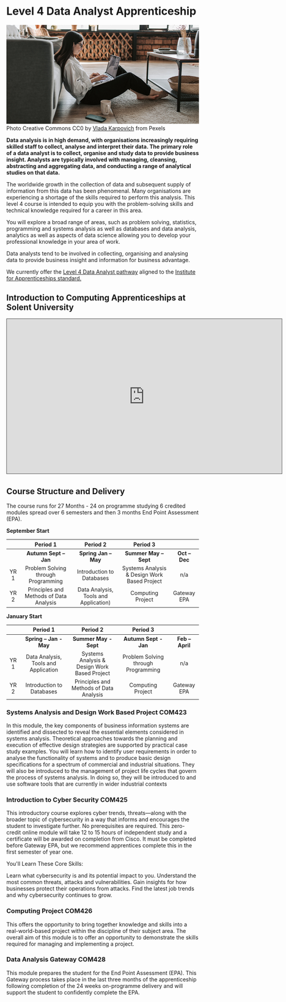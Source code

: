 # Level 4 Data Analyst Apprenticeship

![](images/pexels-vlada-karpovich-4050296.jpg)
Photo Creative Commons CC0  by [Vlada Karpovich](https://www.pexels.com/@vlada-karpovich?utm_content=attributionCopyText&utm_medium=referral&utm_source=pexels) from Pexels

**Data analysis is in high demand, with organisations increasingly requiring skilled staff to collect, analyse and interpret their data. The primary role of a data analyst is to collect, organise and study data to provide business insight. Analysts are typically involved with managing, cleansing, abstracting and aggregating data, and conducting a range of analytical studies on that data.**

The worldwide growth in the collection of data and subsequent supply of information from this data has been phenomenal. Many organisations are experiencing a shortage of the skills required to perform this analysis. This level 4 course is intended to equip you with the problem-solving skills and technical knowledge required for a career in this area.

You will explore a broad range of areas, such as problem solving, statistics, programming and systems analysis as well as databases and data analysis, analytics as well as aspects of data science allowing you to develop your professional knowledge in your area of work.

Data analysts tend to be involved in collecting, organising and analysing data to provide business insight and information for business advantage.


We currently offer the [Level 4 Data Analyst pathway](https://www.solent.ac.uk/courses/apprenticeships/level-4-data-analyst-apprenticeship) aligned to the [Institute for Apprenticeships standard.](https://www.instituteforapprenticeships.org/apprenticeship-standards/data-analyst/)

## Introduction to Computing  Apprenticeships at Solent University

<iframe src="https://solent.cloud.panopto.eu/Panopto/Pages/Embed.aspx?id=82682069-bf8e-4564-835b-ac440103c18c&amp;autoplay=false&amp;offerviewer=true&amp;showtitle=true&amp;showbrand=false&amp;start=0&amp;interactivity=all" height="405" width="720" allowfullscreen="" allow="autoplay" style="font-size: 0.9375rem; letter-spacing: 0.45px; border-width: 1px; border-style: solid; border-color: #464646;"></iframe>

## Course Structure and Delivery

The course runs for 27 Months - 24 on programme studying 6 credited modules spread over 6 semesters and then 3 months End Point Assessment (EPA).  
 

**September Start** 

|      |              **Period 1**               |             **Period 2**              |                 **Period 3**                  |               |
| :--: | :-------------------------------------: | :-----------------------------------: | :-------------------------------------------: | :-----------: |
|      |        **Autumn** **Sept – Jan**        |         **Spring Jan – May**          |             **Summer May – Sept**             | **Oct – Dec** |
| YR 1 |   Problem Solving through Programming   |       Introduction to Databases       | Systems Analysis &  Design Work Based Project |      n/a      |
| YR 2 | Principles and Methods of Data Analysis | Data Analysis, Tools and Application) |               Computing Project               |  Gateway EPA  |

 

**January Start** 

|      |             **Period 1**              |                 **Period 2**                  |             **Period 3**             |                 |
| :--: | :-----------------------------------: | :-------------------------------------------: | :----------------------------------: | :-------------: |
|      |      **Spring** **– Jan - May**       |             **Summer May - Sept**             |      **Autumn** **Sept - Jan**       | **Feb – April** |
| YR 1 | Data Analysis, Tools and  Application | Systems Analysis &  Design Work Based Project | Problem Solving through  Programming |       n/a       |
| YR 2 |       Introduction to Databases       |    Principles and Methods of Data Analysis    |          Computing Project           |   Gateway EPA   |




### Systems Analysis and Design Work Based Project COM423
In this module, the key components of business information systems are identified and dissected to reveal the essential elements considered in systems analysis. Theoretical approaches towards the planning and execution of effective design strategies are supported by practical case study examples. You will learn how to identify user requirements in order to analyse the functionality of systems and to produce basic design specifications for a spectrum of commercial and industrial situations. They will also be introduced to the management of project life cycles that govern the process of systems analysis.  In doing so, they will be introduced to and use software tools that are currently in wider industrial contexts

### Introduction to Cyber Security COM425
This introductory course explores cyber trends, threats—along with the broader topic of cybersecurity in a way that informs and encourages the student to investigate further. No prerequisites are required.  This zero-credit online module will take 12 to 15 hours of independent study and a certificate will be awarded on completion from Cisco. It must be completed before Gateway EPA, but we recommend apprentices complete this in the first semester of year one.

You'll Learn These Core Skills:

Learn what cybersecurity is and its potential impact to you.
Understand the most common threats, attacks and vulnerabilities.
Gain insights for how businesses protect their operations from attacks.
Find the latest job trends and why cybersecurity continues to grow.

### Computing Project COM426
This offers the opportunity to bring together knowledge and skills into a real-world-based project within the discipline of their subject area. The overall aim of this module is to offer an opportunity to demonstrate the skills required for managing and implementing a project.

### Data Analysis Gateway COM428 
This module prepares the student for the End Point Assessment (EPA). This Gateway process takes place in the last three months of the apprenticeship following completion of the 24 weeks on-programme delivery and will support the student to confidently complete the EPA. 

